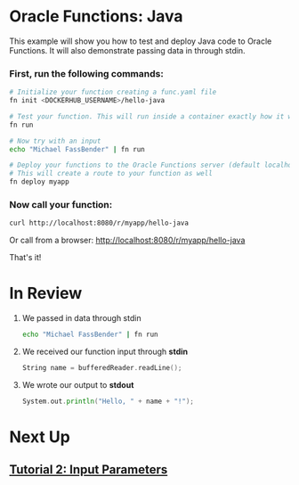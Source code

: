 # Oracle Functions: Java
This example will show you how to test and deploy Java code to Oracle Functions. It will also demonstrate passing data in through stdin.

### First, run the following commands:

```sh
# Initialize your function creating a func.yaml file
fn init <DOCKERHUB_USERNAME>/hello-java

# Test your function. This will run inside a container exactly how it will on the server
fn run

# Now try with an input
echo "Michael FassBender" | fn run

# Deploy your functions to the Oracle Functions server (default localhost:8080)
# This will create a route to your function as well
fn deploy myapp
```

### Now call your function:

```sh
curl http://localhost:8080/r/myapp/hello-java
```

Or call from a browser: [http://localhost:8080/r/myapp/hello-java](http://localhost:8080/r/myapp/hello-java)

That's it!


# In Review

1. We passed in data through stdin
    ```sh
    echo "Michael FassBender" | fn run
    ```

2. We received our function input through **stdin**
    ```go
    String name = bufferedReader.readLine();
    ```

3. We wrote our output to **stdout**
    ```go
    System.out.println("Hello, " + name + "!");
    ```


# Next Up
## [Tutorial 2: Input Parameters](examples/tutorial/params)
